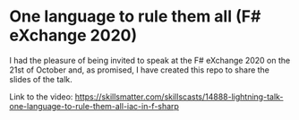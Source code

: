 # One language to rule them all (F# eXchange 2020)

I had the pleasure of being invited to speak at the F# eXchange 2020 on the 21st of October and, as promised, I have created this repo to share the slides of the talk.

Link to the video: https://skillsmatter.com/skillscasts/14888-lightning-talk-one-language-to-rule-them-all-iac-in-f-sharp
